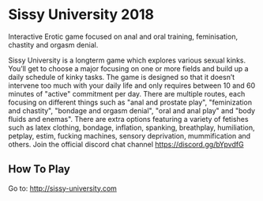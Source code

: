 # Sissy University 2018
Interactive Erotic game focused on anal and oral training, feminisation, chastity and orgasm denial.

Sissy University is a longterm game which explores various sexual kinks. You’ll get to choose a major focusing on one or more fields and build up a daily schedule of kinky tasks. The game is designed so that it doesn’t intervene too much with your daily life and only requires between 10 and 60 minutes of "active" commitment per day. There are multiple routes, each focusing on different things such as "anal and prostate play", "feminization and chastity", "bondage and orgasm denial", "oral and anal play" and "body fluids and enemas". There are extra options featuring a variety of fetishes such as latex clothing, bondage, inflation, spanking, breathplay, humiliation, petplay, estim, fucking machines, sensory deprivation, mummification and others. Join the official discord chat channel https://discord.gg/bYpvdfG
  
## How To Play  
Go to: http://sissy-university.com

